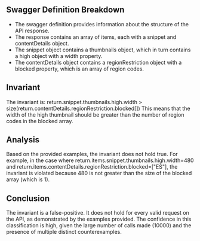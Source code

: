 ## Swagger Definition Breakdown
- The swagger definition provides information about the structure of the API response.
- The response contains an array of items, each with a snippet and contentDetails object.
- The snippet object contains a thumbnails object, which in turn contains a high object with a width property.
- The contentDetails object contains a regionRestriction object with a blocked property, which is an array of region codes.

## Invariant
The invariant is: return.snippet.thumbnails.high.width > size(return.contentDetails.regionRestriction.blocked[])
This means that the width of the high thumbnail should be greater than the number of region codes in the blocked array.

## Analysis
Based on the provided examples, the invariant does not hold true. For example, in the case where return.items.snippet.thumbnails.high.width=480 and return.items.contentDetails.regionRestriction.blocked=["ES"], the invariant is violated because 480 is not greater than the size of the blocked array (which is 1).

## Conclusion
The invariant is a false-positive. It does not hold for every valid request on the API, as demonstrated by the examples provided. The confidence in this classification is high, given the large number of calls made (10000) and the presence of multiple distinct counterexamples.
